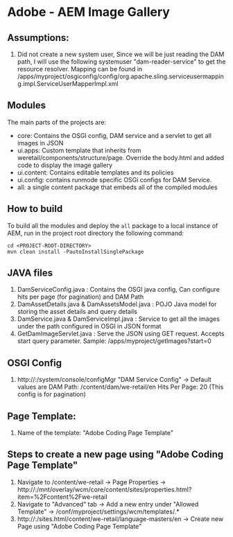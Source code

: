 # Adobe - AEM Image Gallery


## Assumptions:

1) Did not create a new system user, Since we will be just reading the DAM path, I will use the following systemuser "dam-reader-service" to get the resource resolver. Mapping can be found in /apps/myproject/osgiconfig/config/org.apache.sling.serviceusermapping.impl.ServiceUserMapperImpl.xml


## Modules

The main parts of the projects are:

* core: Contains the OSGI config, DAM service and a servlet to get all images in JSON
* ui.apps: Custom template that inherits from weretail/components/structure/page. Override the body.html and added code to display the image gallery
* ui.content: Contains editable templates and its policies
* ui.config: contains runmode specific OSGi configs for DAM Service.
* all: a single content package that embeds all of the compiled modules 

## How to build

To build all the modules and deploy the `all` package to a local instance of AEM, run in the project root directory the following command:

	cd <PROJECT-ROOT-DIRECTORY>
    mvn clean install -PautoInstallSinglePackage



## JAVA files

1) DamServiceConfig.java : Contains the OSGI java config, Can configure hits per page (for pagination) and DAM Path
2) DamAssetDetails.java & DamAssetsModel.java : POJO Java model for storing the asset details and query details
3) DamService.java & DamServiceImpl.java : Service to get all the images under the path configured in OSGI in JSON format
5) GetDamImageServlet.java : Serve the JSON using GET request. Accepts start query parameter. Sample: /apps/myproject/getImages?start=0

## OSGI Config

1) http://<server>:<port>/system/console/configMgr  "DAM Service Config" -> 
Default values are
DAM Path: /content/dam/we-retail/en
Hits Per Page: 20 (This config is for pagination)

## Page Template:

1) Name of the template: "Adobe Coding Page Template"

## Steps to create a new page using "Adobe Coding Page Template"
1) Navigate to /content/we-retail -> Page Properties -> http://<server>:<port>/mnt/overlay/wcm/core/content/sites/properties.html?item=%2Fcontent%2Fwe-retail
2) Navigate to "Advanced" tab -> Add a new entry under "Allowed Template" -> /conf/myproject/settings/wcm/templates/.*
3) http://<server>:<port>/sites.html/content/we-retail/language-masters/en -> Create new Page using "Adobe Coding Page Template"

## 
